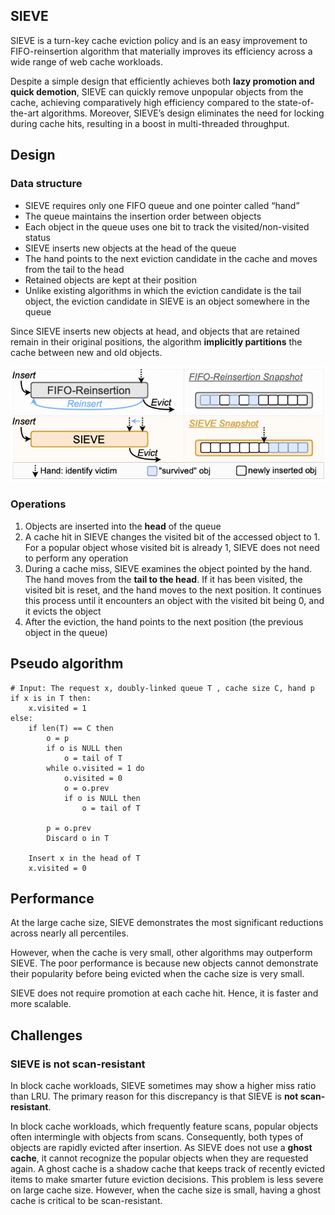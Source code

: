 ## SIEVE

SIEVE is a turn-key cache eviction policy and is an easy improvement to FIFO-reinsertion algorithm that materially improves its efficiency across a wide range of web cache workloads.

Despite a simple design that efficiently achieves both **lazy promotion and quick demotion**, SIEVE can quickly remove unpopular objects from the cache, achieving comparatively high efficiency compared to the state-of-the-art algorithms. Moreover, SIEVE’s design eliminates the need for locking during cache hits, resulting in a boost in multi-threaded throughput.

## Design

### Data structure

- SIEVE requires only one FIFO queue and one pointer called “hand”
- The queue maintains the insertion order between objects
- Each object in the queue uses one bit to track the visited/non-visited status
- SIEVE inserts new objects at the head of the queue
- The hand points to the next eviction candidate in the cache and moves from the tail to the head
- Retained objects are kept at their position
- Unlike existing algorithms in which the eviction candidate is the tail object, the eviction candidate in SIEVE is an object somewhere in the queue

Since SIEVE inserts new objects at head, and objects that are retained remain in their original positions, the algorithm **implicitly partitions** the cache between new and old objects.

<img src="../assets/SIEVE.png">

### Operations

1. Objects are inserted into the **head** of the queue
2. A cache hit in SIEVE changes the visited bit of the accessed object to 1. For a popular object whose visited bit is already 1, SIEVE does not need to perform any operation
3. During a cache miss, SIEVE examines the object pointed by the hand. The hand moves from the **tail to the head**. If it has been visited, the visited bit is reset, and the hand moves to the next position. It continues this process until it encounters an object with the visited bit being 0, and it evicts the object
4. After the eviction, the hand points to the next position (the previous object in the queue)

## Pseudo algorithm

```
# Input: The request x, doubly-linked queue T , cache size C, hand p
if x is in T then:
    x.visited = 1
else:
    if len(T) == C then
        o = p
        if o is NULL then
            o = tail of T
        while o.visited = 1 do
            o.visited = 0
            o = o.prev
            if o is NULL then
                o = tail of T

        p = o.prev
        Discard o in T

    Insert x in the head of T
    x.visited = 0
```

## Performance

At the large cache size, SIEVE demonstrates the most significant reductions across nearly all percentiles.

However, when the cache is very small, other algorithms may outperform SIEVE. The poor performance is because new objects cannot demonstrate their popularity before being evicted when the cache size is very small.

SIEVE does not require promotion at each cache hit. Hence, it is faster and more scalable.

## Challenges

### SIEVE is not scan-resistant

In block cache workloads, SIEVE sometimes may show a higher miss ratio than LRU. The primary reason for this discrepancy is that SIEVE is **not scan-resistant**.

In block cache workloads, which frequently feature scans, popular objects often intermingle with objects from scans. Consequently, both types of objects are rapidly evicted after insertion. As SIEVE does not use a **ghost cache**, it cannot recognize the popular objects when they are requested again. A ghost cache is a shadow cache that keeps track of recently evicted items to make smarter future eviction decisions. This problem is less severe on large cache size. However, when the cache size is small, having a ghost cache is critical to be scan-resistant.

